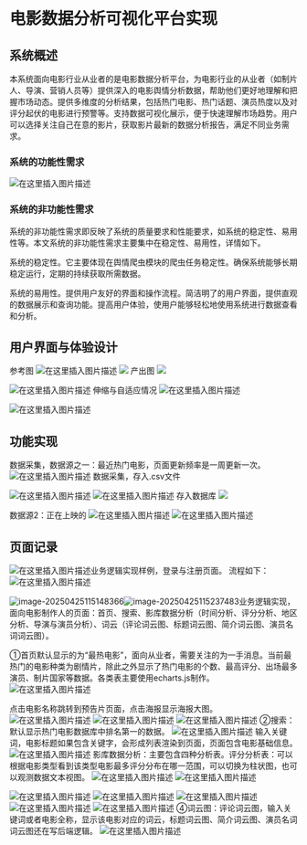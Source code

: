 # 电影数据分析可视化平台实现
## 系统概述
本系统面向电影行业从业者的是电影数据分析平台，为电影行业的从业者（如制片人、导演、营销人员等）提供深入的电影舆情分析数据，帮助他们更好地理解和把握市场动态。提供多维度的分析结果，包括热门电影、热门话题、演员热度以及对评分起伏的电影进行预警等。支持数据可视化展示，便于快速理解市场趋势。用户可以选择关注自己在意的影片，获取影片最新的数据分析报告，满足不同业务需求。

### 系统的功能性需求
![在这里插入图片描述](image/d7f05bc61da54ea594765cdc438d7222.png)

### 系统的非功能性需求
系统的非功能性需求即反映了系统的质量要求和性能要求，如系统的稳定性、易用性等。本文系统的非功能性需求主要集中在稳定性、易用性，详情如下。

系统的稳定性。它主要体现在舆情爬虫模块的爬虫任务稳定性。确保系统能够长期稳定运行，定期的持续获取所需数据。

系统的易用性。提供用户友好的界面和操作流程。简洁明了的用户界面，提供直观的数据展示和查询功能。提高用户体验，使用户能够轻松地使用系统进行数据查看和分析。

## 用户界面与体验设计
参考图
![在这里插入图片描述](image/179e2e5a27e84617bf6299565459d082.png)
![](image/9dd1b9306bd140b6b11653b14d93092e.png)
产出图
![](image/0f39039605954c71a285c4f69bb5738c.png)

![在这里插入图片描述](image/bb21780dfb964e969aadc8f605308fe1.png)
伸缩与自适应情况
![在这里插入图片描述](image/da54694fb4d34f55bb595ef0e878f1da.png)

![在这里插入图片描述](image/0bece01eb83b447fa8012149312ed725.png)
## 功能实现
数据采集，数据源之一：最近热门电影，页面更新频率是一周更新一次。
![在这里插入图片描述](image/7c65fcfb24e647829f7b62142083f281.png)
数据采集，存入.csv文件

![在这里插入图片描述](image/273d3498f9ea44d2b6f2fcaf9b8afcb7.png)
![在这里插入图片描述](image/8dbfb015b1e0408c920dd6eda36ed03b.png)
存入数据库
![](image/dba31ef427db423aacf2bf4ea089e2c3.png)

数据源2：正在上映的
![在这里插入图片描述](image/dd7272abfb33414e86f6bcead04b778f.png)
![在这里插入图片描述](image/4397768439fd4725b7148c0118b6f943.png)

## 页面记录
![在这里插入图片描述](image/5821014f7a3b456a8e88063497c7da2f.png)业务逻辑实现样例，登录与注册页面。
流程如下：
![在这里插入图片描述](image/4e92992ac61a4af993091313623b1d21.png)

![image-20250425115148366](image/image-20250425115148366.png)![image-20250425115237483](image/image-20250425115237483.png)业务逻辑实现，面向电影制作人的页面：首页、搜索、影库数据分析（时间分析、评分分析、地区分析、导演与演员分析）、词云（评论词云图、标题词云图、简介词云图、演员名词词云图）。

①首页默认显示的为“最热电影”，面向从业者，需要关注的为一手消息。当前最热门的电影种类为剧情片，除此之外显示了热门电影的个数、最高评分、出场最多演员、制片国家等数据。各类表主要使用echarts.js制作。
![在这里插入图片描述](image/a2fd8c85cf7c496288928c808102b38a.png)

点击电影名称跳转到预告片页面，点击海报显示海报大图。
![在这里插入图片描述](image/4f14ff24f5254eecac57584bf4e6c6f6.png)
![在这里插入图片描述](https://i-blog.csdnimg.cn/direct/c5fff9e239b4440abf47c961942455db.png)
![在这里插入图片描述](image/f73f202ee54d4d8195e2d684f313c4a1.png)
②搜索：默认显示热门电影数据库中排名第一的数据。
![在这里插入图片描述](image/da8832fa624d40358fb724e10c347866.png)
输入关键词，电影标题如果包含关键字，会形成列表渲染到页面，页面包含电影基础信息。
![在这里插入图片描述](/5564b83c2e164419a51e0af7772ddc9b.png)
影库数据分析：主要包含四种分析表。评分分析表：可以根据电影类型看到该类型电影最多评分分布在哪一范围，可以切换为柱状图，也可以观测数据文本视图。
![在这里插入图片描述](image/536966775d744640b6dc2abb55255b0b.png)
![在这里插入图片描述](image/13ecd017264d40359e3a57afbc97a0c4.png)

![在这里插入图片描述](image/b6fc4b8dfae94fd6bcb0f1b6be695762.png)
![在这里插入图片描述](image/2420ffdbad704bd3bd4a8c8e518daed3.png)
![在这里插入图片描述](image/7aa7565ebfc8463eb6df01d7dbf29e40.png)
![在这里插入图片描述](image/496d0ebcfbad4cd792649c55e8b49bc1.png)
![在这里插入图片描述](image/d175db686bba4ee4a105376b28a72c77.png)
④词云图：评论词云图，输入关键词或者电影全称，显示该电影对应的词云，标题词云图、简介词云图、演员名词词云图还在写后端逻辑。
![在这里插入图片描述](image/3723966fcf774f6b99674bbe176c8e6d.png)